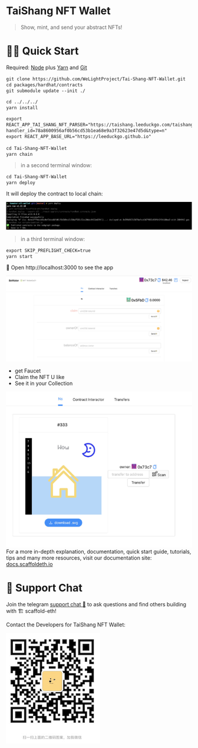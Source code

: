 # TaiShang NFT Wallet

> Show, mint, and send your abstract NFTs!

# 🏃‍♀️ Quick Start
Required: [Node](https://nodejs.org/dist/latest-v12.x/) plus [Yarn](https://classic.yarnpkg.com/en/docs/install/#mac-stable) and [Git](https://git-scm.com/downloads)

```
git clone https://github.com/WeLightProject/Tai-Shang-NFT-Wallet.git
cd packages/hardhat/contracts
git submodule update --init ./
```
```
cd ../../../
yarn install
```

```
export REACT_APP_TAI_SHANG_NFT_PARSER="https://taishang.leeduckgo.com/taishang/api/v1/parse?handler_id=78a8600956af0b56cd53b1ea68e9a3f32623e47d5d&type=n"
export REACT_APP_BASE_URL="https://leeduckgo.github.io"

cd Tai-Shang-NFT-Wallet
yarn chain
```

> in a second terminal window:

```
cd Tai-Shang-NFT-Wallet
yarn deploy
```

It will deploy the contract to local chain:

![image-20211207085654380](imgs/008i3skNgy1gx4zkxyro6j31ry09kwgk.png)

> in a third terminal window:

```
export SKIP_PREFLIGHT_CHECK=true
yarn start
```

📱 Open http://localhost:3000 to see the app

![image-20211207090037546](imgs/008i3skNgy1gx4zoqyp5uj31t70u0gny.png)

- get Faucet
- Claim the NFT U like
- See it in your Collection

![image-20211207090125993](imgs/008i3skNgy1gx4zpl9kxgj30zu0u0gn5.png)For a more in-depth explanation, documentation, quick start guide, tutorials, tips and many more resources, visit our documentation site: [docs.scaffoldeth.io](https://docs.scaffoldeth.io) 

# 💬 Support Chat

Join the telegram [support chat 💬](https://t.me/joinchat/KByvmRe5wkR-8F_zz6AjpA) to ask questions and find others building with 🏗 scaffold-eth!

Contact the Developers for TaiShang NFT Wallet:

![qr_code](imgs/008i3skNgy1gx4zqtorkqj307308bmxj.png)
